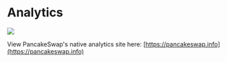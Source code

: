 # Analytics



![](<../../.gitbook/assets/image (9) (2).png>)

View PancakeSwap's native analytics site here: [https://pancakeswap.info](https://pancakeswap.info)

